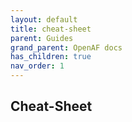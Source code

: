 ```yaml
---
layout: default
title: cheat-sheet
parent: Guides
grand_parent: OpenAF docs
has_children: true
nav_order: 1
---
```


## Cheat-Sheet